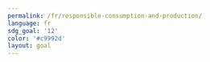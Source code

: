 ```yaml
---
permalink: /fr/responsible-consumption-and-production/
language: fr
sdg_goal: '12'
color: '#c9992d'
layout: goal
---
```


